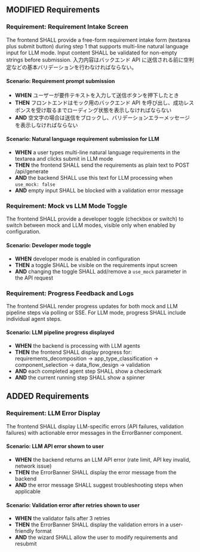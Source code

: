 ## MODIFIED Requirements

### Requirement: Requirement Intake Screen
The frontend SHALL provide a free-form requirement intake form (textarea plus submit button) during step 1 that supports multi-line natural language input for LLM mode. Input content SHALL be validated for non-empty strings before submission. 入力内容はバックエンド API に送信される前に空判定などの基本バリデーションを行わなければならない。

#### Scenario: Requirement prompt submission
- **WHEN** ユーザーが要件テキストを入力して送信ボタンを押下したとき
- **THEN** フロントエンドはモック用のバックエンド API を呼び出し、成功レスポンスを受け取るまでローディング状態を表示しなければならない
- **AND** 空文字の場合は送信をブロックし、バリデーションエラーメッセージを表示しなければならない

#### Scenario: Natural language requirement submission for LLM
- **WHEN** a user types multi-line natural language requirements in the textarea and clicks submit in LLM mode
- **THEN** the frontend SHALL send the requirements as plain text to POST /api/generate
- **AND** the backend SHALL use this text for LLM processing when `use_mock: false`
- **AND** empty input SHALL be blocked with a validation error message

### Requirement: Mock vs LLM Mode Toggle
The frontend SHALL provide a developer toggle (checkbox or switch) to switch between mock and LLM modes, visible only when enabled by configuration.

#### Scenario: Developer mode toggle
- **WHEN** developer mode is enabled in configuration
- **THEN** a toggle SHALL be visible on the requirements input screen
- **AND** changing the toggle SHALL add/remove a `use_mock` parameter in the API request

### Requirement: Progress Feedback and Logs
The frontend SHALL render progress updates for both mock and LLM pipeline steps via polling or SSE. For LLM mode, progress SHALL include individual agent steps.

#### Scenario: LLM pipeline progress displayed
- **WHEN** the backend is processing with LLM agents
- **THEN** the frontend SHALL display progress for: requirements_decomposition → app_type_classification → component_selection → data_flow_design → validation
- **AND** each completed agent step SHALL show a checkmark
- **AND** the current running step SHALL show a spinner

## ADDED Requirements

### Requirement: LLM Error Display
The frontend SHALL display LLM-specific errors (API failures, validation failures) with actionable error messages in the ErrorBanner component.

#### Scenario: LLM API error shown to user
- **WHEN** the backend returns an LLM API error (rate limit, API key invalid, network issue)
- **THEN** the ErrorBanner SHALL display the error message from the backend
- **AND** the error message SHALL suggest troubleshooting steps when applicable

#### Scenario: Validation error after retries shown to user
- **WHEN** the validator fails after 3 retries
- **THEN** the ErrorBanner SHALL display the validation errors in a user-friendly format
- **AND** the wizard SHALL allow the user to modify requirements and resubmit

